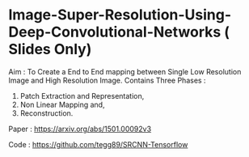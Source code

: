 # Image-Super-Resolution-Using-Deep-Convolutional-Networks ( Slides Only)

Aim : To Create a End to End mapping between Single Low Resolution Image and High Resolution Image. Contains Three Phases :

1) Patch Extraction and Representation,
2) Non Linear Mapping and,
3) Reconstruction.

Paper : https://arxiv.org/abs/1501.00092v3

Code : https://github.com/tegg89/SRCNN-Tensorflow
